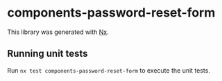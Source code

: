 # components-password-reset-form

This library was generated with [Nx](https://nx.dev).

## Running unit tests

Run `nx test components-password-reset-form` to execute the unit tests.
